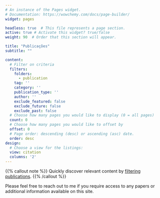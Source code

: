 ```yaml
---
# An instance of the Pages widget.
# Documentation: https://wowchemy.com/docs/page-builder/
widget: pages

headless: true  # This file represents a page section.
active: true # Activate this widget? true/false
weight: 90  # Order that this section will appear.

title: "Publicações"
subtitle: ""

content:
  # Filter on criteria
  filters:
    folders:
      - publication
    tag: ''
    category: ''
    publication_type: ''
    author: ''
    exclude_featured: false
    exclude_future: false
    exclude_past: false
  # Choose how many pages you would like to display (0 = all pages)
  count: 0
  # Choose how many pages you would like to offset by
  offset: 0
  # Page order: descending (desc) or ascending (asc) date.
  order: desc
design:
  # Choose a view for the listings:
  view: citation
  columns: '2'
---
```


{{% callout note %}}
Quickly discover relevant content by [filtering publications](./publication/).
{{% /callout %}}

Please feel free to reach out to me if you require access to any papers or additional information available on this site.
